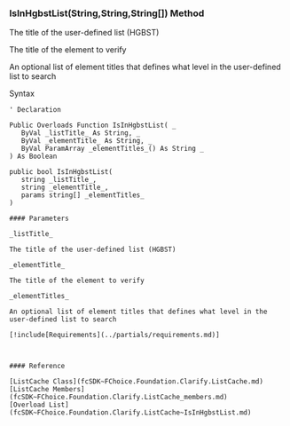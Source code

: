 ﻿### IsInHgbstList(String,String,String\[\]) Method

The title of the user-defined list (HGBST)

The title of the element to verify

An optional list of element titles that defines what level in the user-defined list to search

Syntax

```vbnet
' Declaration

Public Overloads Function IsInHgbstList( _
   ByVal _listTitle_ As String, _
   ByVal _elementTitle_ As String, _
   ByVal ParamArray _elementTitles_() As String _
) As Boolean

public bool IsInHgbstList( 
   string _listTitle_,
   string _elementTitle_,
   params string[] _elementTitles_
)

#### Parameters

_listTitle_

The title of the user-defined list (HGBST)

_elementTitle_

The title of the element to verify

_elementTitles_

An optional list of element titles that defines what level in the user-defined list to search

[!include[Requirements](../partials/requirements.md)]



#### Reference

[ListCache Class](fcSDK~FChoice.Foundation.Clarify.ListCache.md)  
[ListCache Members](fcSDK~FChoice.Foundation.Clarify.ListCache_members.md)  
[Overload List](fcSDK~FChoice.Foundation.Clarify.ListCache~IsInHgbstList.md)